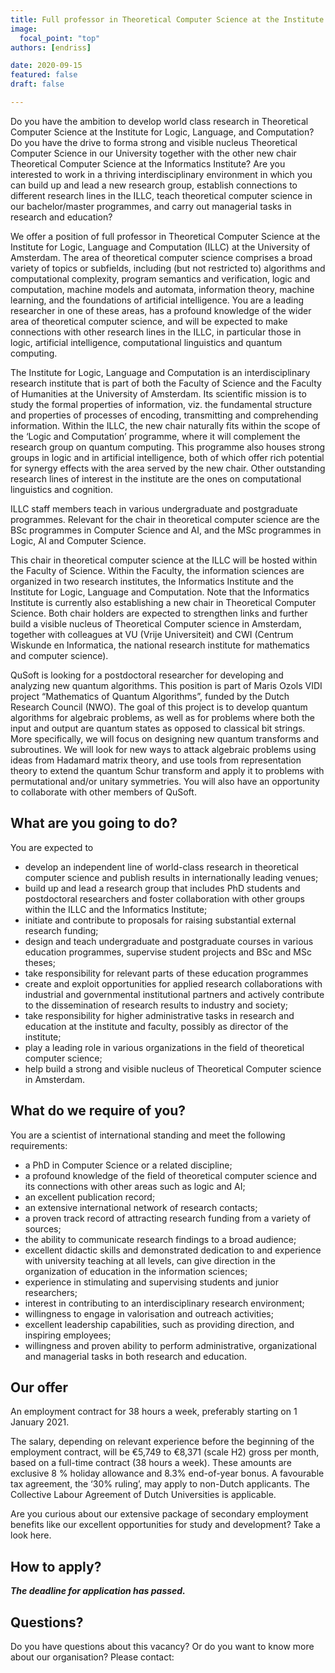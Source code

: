```yaml
---
title: Full professor in Theoretical Computer Science at the Institute for Logic, Language and Computation
image:
  focal_point: "top"
authors: [endriss]

date: 2020-09-15
featured: false
draft: false

---
```


Do you have the ambition to develop world class research in Theoretical Computer Science at the Institute for Logic, Language, and Computation? Do you have the drive to forma strong and visible nucleus Theoretical Computer Science in our University together with the other new chair Theoretical Computer Science at the Informatics Institute? Are you interested to work in a thriving interdisciplinary environment in which you can build up and lead a new research group, establish connections to different research lines in the ILLC, teach theoretical computer science in our bachelor/master programmes, and carry out managerial tasks in research and education?
<!--more-->

We offer a position of full professor in Theoretical Computer Science at the Institute for Logic, Language and Computation (ILLC) at the University of Amsterdam. The area of theoretical computer science comprises a broad variety of topics or subfields, including (but not restricted to) algorithms and computational complexity, program semantics and verification, logic and computation, machine models and automata, information theory, machine learning, and the foundations of artificial intelligence. You are a leading researcher in one of these areas, has a profound knowledge of the wider area of theoretical computer science, and will be expected to make connections with other research lines in the ILLC, in particular those in logic, artificial intelligence, computational linguistics and quantum computing.

The Institute for Logic, Language and Computation is an interdisciplinary research institute that is part of both the Faculty of Science and the Faculty of Humanities at the University of Amsterdam. Its scientific mission is to study the formal properties of information, viz. the fundamental structure and properties of processes of encoding, transmitting and comprehending information. Within the ILLC, the new chair naturally fits within the scope of the ‘Logic and Computation’ programme, where it will complement the research group on quantum computing. This programme also houses strong groups in logic and in artificial intelligence, both of which offer rich potential for synergy effects with the area served by the new chair. Other outstanding research lines of interest in the institute are the ones on computational linguistics and cognition.

ILLC staff members teach in various undergraduate and postgraduate programmes. Relevant for the chair in theoretical computer science are the BSc programmes in Computer Science and AI, and the MSc programmes in Logic, AI and Computer Science.

This chair in theoretical computer science at the ILLC will be hosted within the Faculty of Science. Within the Faculty, the information sciences are organized in two research institutes, the Informatics Institute and the Institute for Logic, Language and Computation. Note that the Informatics Institute is currently also establishing a new chair in Theoretical Computer Science. Both chair holders are expected to strengthen links and further build a visible nucleus of Theoretical Computer science in Amsterdam, together with colleagues at VU (Vrije Universiteit) and CWI (Centrum Wiskunde en Informatica, the national research institute for mathematics and computer science).

QuSoft is looking for a postdoctoral researcher for developing and analyzing new quantum algorithms. This position is part of Maris Ozols VIDI project “Mathematics of Quantum Algorithms”, funded by the Dutch Research Council (NWO). The goal of this project is to develop quantum algorithms for algebraic problems, as well as for problems where both the input and output are quantum states as opposed to classical bit strings. More specifically, we will focus on designing new quantum transforms and subroutines. We will look for new ways to attack algebraic problems using ideas from Hadamard matrix theory, and use tools from representation theory to extend the quantum Schur transform and apply it to problems with permutational and/or unitary symmetries. You will also have an opportunity to collaborate with other members of QuSoft.

## What are you going to do?
You are expected to
- develop an independent line of world-class research in theoretical computer science  and publish results in internationally leading venues;
- build up and lead a research group that includes PhD students and postdoctoral researchers and foster collaboration with other groups within the ILLC and the Informatics Institute;
- initiate and contribute to proposals for raising substantial external research funding;
- design and teach undergraduate and postgraduate courses in various education programmes, supervise student projects and BSc and MSc theses;
- take responsibility for relevant parts of these education programmes
- create and exploit opportunities for applied research collaborations with industrial and governmental institutional partners and actively contribute to the dissemination of research results to industry and society;
- take responsibility for higher administrative tasks in research and education at the institute and faculty, possibly as director of the institute;
- play a leading role in various organizations in the field of theoretical computer science;
- help build a strong and visible nucleus of Theoretical Computer science in Amsterdam.

## What do we require of you?
You are a scientist of international standing and meet the following requirements:
- a PhD in Computer Science or a related discipline;
- a profound knowledge of the field of theoretical computer science and its connections with other areas such as logic and AI;
- an excellent publication record;
- an extensive international network of research contacts;
- a proven track record of attracting research funding from a variety of sources;
- the ability to communicate research findings to a broad audience;
- excellent didactic skills and demonstrated dedication to and experience with university teaching at all levels, can give direction in the organization of education in the information sciences;
- experience in stimulating and supervising students and junior researchers;
- interest in contributing to an interdisciplinary research environment;
- willingness to engage in valorisation and outreach activities;
- excellent leadership capabilities, such as providing direction, and inspiring employees;
- willingness and proven ability to perform administrative, organizational and managerial tasks in both research and education.

## Our offer
An employment contract for 38 hours a week, preferably starting on 1 January 2021.

The salary, depending on relevant experience before the beginning of the employment contract, will be €5,749 to €8,371 (scale H2) gross per month, based on a full-time contract (38 hours a week). These amounts are exclusive 8 % holiday allowance and 8.3% end-of-year bonus. A favourable tax agreement, the ‘30% ruling’, may apply to non-Dutch applicants. The Collective Labour Agreement of Dutch Universities is applicable.

Are you curious about our extensive package of secondary employment benefits like our excellent opportunities for study and development? Take a look here.

## How to apply?
***The deadline for application has passed.***


## Questions?
Do you have questions about this vacancy? Or do you want to know more about our organisation? Please contact:
